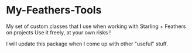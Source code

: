 My-Feathers-Tools
=================

My set of custom classes that I use when working with Starling + Feathers on projects
Use it freely, at your own risks !

I will update this package when I come up with other "useful" stuff.